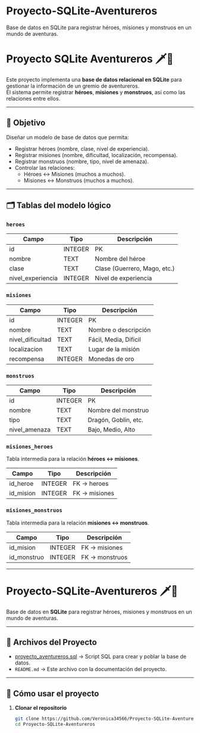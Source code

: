 # Proyecto-SQLite-Aventureros
Base de datos en SQLite para registrar héroes, misiones y monstruos en un mundo de aventuras.
# Proyecto SQLite Aventureros 🗡️🐉

Este proyecto implementa una **base de datos relacional en SQLite** para gestionar la información de un gremio de aventureros.  
El sistema permite registrar **héroes**, **misiones** y **monstruos**, así como las relaciones entre ellos.

---

## 📌 Objetivo
Diseñar un modelo de base de datos que permita:
- Registrar héroes (nombre, clase, nivel de experiencia).
- Registrar misiones (nombre, dificultad, localización, recompensa).
- Registrar monstruos (nombre, tipo, nivel de amenaza).
- Controlar las relaciones:
  - Héroes ↔ Misiones (muchos a muchos).
  - Misiones ↔ Monstruos (muchos a muchos).

---

## 🗂️ Tablas del modelo lógico

### `heroes`
| Campo             | Tipo    | Descripción |
|-------------------|---------|-------------|
| id                | INTEGER | PK |
| nombre            | TEXT    | Nombre del héroe |
| clase             | TEXT    | Clase (Guerrero, Mago, etc.) |
| nivel_experiencia | INTEGER | Nivel de experiencia |

### `misiones`
| Campo           | Tipo    | Descripción |
|-----------------|---------|-------------|
| id              | INTEGER | PK |
| nombre          | TEXT    | Nombre o descripción |
| nivel_dificultad| TEXT    | Fácil, Media, Difícil |
| localizacion    | TEXT    | Lugar de la misión |
| recompensa      | INTEGER | Monedas de oro |

### `monstruos`
| Campo          | Tipo    | Descripción |
|----------------|---------|-------------|
| id             | INTEGER | PK |
| nombre         | TEXT    | Nombre del monstruo |
| tipo           | TEXT    | Dragón, Goblin, etc. |
| nivel_amenaza  | TEXT    | Bajo, Medio, Alto |

### `misiones_heroes`
Tabla intermedia para la relación **héroes ↔ misiones**.

| Campo       | Tipo    | Descripción |
|-------------|---------|-------------|
| id_heroe    | INTEGER | FK → heroes |
| id_mision   | INTEGER | FK → misiones |

### `misiones_monstruos`
Tabla intermedia para la relación **misiones ↔ monstruos**.

| Campo       | Tipo    | Descripción |
|-------------|---------|-------------|
| id_mision   | INTEGER | FK → misiones |
| id_monstruo | INTEGER | FK → monstruos |

---

# Proyecto-SQLite-Aventureros 🗡️🐉

Base de datos en **SQLite** para registrar héroes, misiones y monstruos en un mundo de aventuras.

---

## 📂 Archivos del Proyecto

- [proyecto_aventureros.sql](proyecto_aventureros.sql) → Script SQL para crear y poblar la base de datos.
- `README.md` → Este archivo con la documentación del proyecto.

---

## 🚀 Cómo usar el proyecto

1. **Clonar el repositorio**  
   ```bash
   git clone https://github.com/Veronica34566/Proyecto-SQLite-Aventureros.git
   cd Proyecto-SQLite-Aventureros

